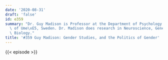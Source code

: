 ```yaml
---
date: '2020-08-31'
draft: 'false'
id: e359
summary: "Dr. Guy Madison is Professor at the Department of Psychology at University\
  \ of Ume\xE5, Sweden. Dr. Madison does research in Neuroscience, Genetics and Evolutionary\
  \ Biology."
title: '#359 Guy Madison: Gender Studies, and the Politics of Gender'
---
```

{{< episode >}}
